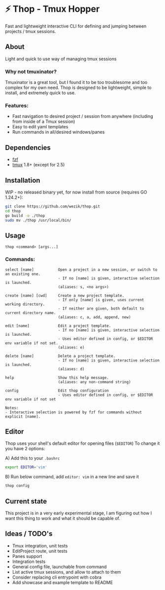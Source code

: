 # ⚡ Thop - Tmux Hopper
Fast and lightweight interactive CLI for defining and jumping between projects / tmux sessions.

## About
Light and quick to use way of managing tmux sessions

### Why not tmuxinator?
Tmuxinator is a great tool, but I found it to be too troublesome and too complex for my own need.
Thop is designed to be lightweight, simple to install, and extremely quick to use.

### Features:
- Fast navigation to desired project / session from anywhere (including from inside of a Tmux session)
- Easy to edit yaml templates
- Run commands in all/desired windows/panes

## Dependencies
- [fzf](https://github.com/junegunn/fzf)
- [tmux](https://github.com/tmux/tmux) 1.8+ (except for 2.5)

## Installation
WIP - no released binary yet, for now install from source (requires GO 1.24.2+):

```bash
git clone https://github.com/wezik/thop.git
cd thop
go build -o ./thop
sudo mv ./thop /usr/local/bin/
```

## Usage
```
thop <command> [args...]
```

### Commands:
```
select [name]           Open a project in a new session, or switch to an existing one.
                        - If no [name] is given, interactive selection is launched.
                        (aliases: s, <no args>)

create [name] [cwd]     Create a new project template.
                        - If only [name] is given, uses current working directory.
                        - If neither are given, both default to current directory name.
                        (aliases: c, a, add, append, new)

edit [name]             Edit a project template.
                        - If no [name] is given, interactive selection is launched.
                        - Uses editor defined in config, or $EDITOR env variable if not set.
                        (aliases: e)

delete [name]           Delete a project template.
                        - If no [name] is given, interactive selection is launched.
                        (aliases: d)

help                    Show this help message.
                        (aliases: any non-command string)

config                  Edit thop configuration
                        - Uses editor defined in config, or $EDITOR env variable if not set

Notes:
- Interactive selection is powered by fzf for commands without explicit [name].
```

## Editor

Thop uses your shell's default editor for opening files (`$EDITOR`)
To change it you have 2 options:

A) Add this to your `.bashrc`  

```bash
export EDITOR='vim'
``` 

B) Run below command, add `editor: vim` in a new line and save it

```bash
thop config
```

## Current state
This project is in a very early experimental stage, I am figuring out how I want this thing to work and what it should be capable of.

## Ideas / TODO's
- Tmux integration, unit tests
- EditProject route, unit tests
- Panes support
- Integration tests
- General config file, launchable from command
- List active tmux sessions, and allow to attach to them
- Consider replacing cli entrypoint with cobra
- Add showcase and example template to README
